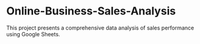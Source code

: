 # Online-Business-Sales-Analysis
This project presents a comprehensive data analysis of sales performance using Google Sheets.
